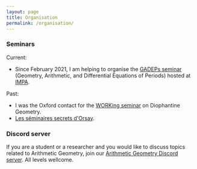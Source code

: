 ```yaml
---
layout: page
title: Organisation
permalink: /organisation/
---
```


<h3>Seminars</h3>

Current:

- Since February 2021, I am helping to organise the <a href="https://sites.google.com/view/gadeps/home" target="_blank">GADEPs seminar</a> (Geometry, Arithmetic, and Differential Equations of Periods) hosted at <a href="https://impa.br/" target="_blank">IMPA</a>.

Past:

- I was the Oxford contact for the <a href="https://sites.google.com/site/netandogra/working-seminar" target="_blank">WORKing seminar</a> on Diophantine Geometry.
- <a href="https://ssorsay.blogspot.com/" target ="_blank"> Les séminaires secrets d'Orsay</a>.

<h3>Discord server</h3>

If you are a student or a researcher and you would like to discuss topics related to Arithmetic Geometry, join our <a href="https://discord.gg/U6rwSg7qNS" target="_blank">Arithmetic Geometry Discord server</a>. All levels wellcome.
